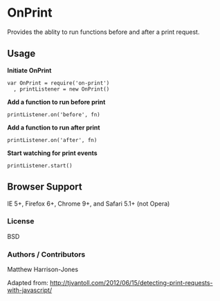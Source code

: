 # OnPrint

Provides the ablity to run functions before and after a print request.


## Usage


**Initiate OnPrint**

```
var OnPrint = require('on-print')
  , printListener = new OnPrint()
```

**Add a function to run before print**

```
printListener.on('before', fn)
```

**Add a function to run after print**

```
printListener.on('after', fn)
```

**Start watching for print events**

```
printListener.start()
```

## Browser Support
IE 5+, Firefox 6+, Chrome 9+, and Safari 5.1+ (not Opera)

### License

BSD

### Authors / Contributors

Matthew Harrison-Jones

Adapted from: <http://tjvantoll.com/2012/06/15/detecting-print-requests-with-javascript/>
